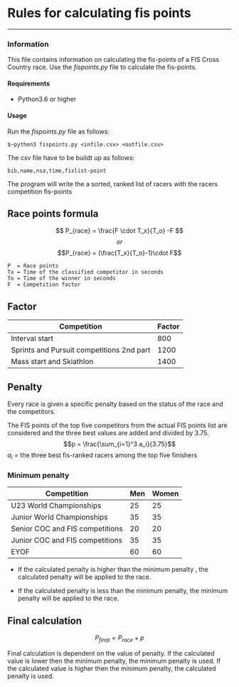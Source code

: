 # Rules for calculating fis points
___
### Information
This file contains information on calculating the fis-points of a FIS Cross Country race. Use the *fispoints.py* file to calculate the fis-points.

#### Requirements
 - Python3.6 or higher

#### Usage
Run the *fispoints.py* file as follows:

    $~python3 fispoints.py <infile.csv> <outfile.csv>
The csv file have to be buildt up as follows:

    bib,name,nsa,time,fislist-point

The program will write the a sorted, ranked list of racers with the racers competition fis-points


## Race points formula
$$ P_{race} = \frac{F \cdot T_x}{T_o} -F $$
$$or$$
$$P_{race} = (\frac{T_x}{T_o}-1)\cdot F$$


    P  = Race points 
    Tx = Time of the classified competitor in seconds
    To = Time of the winner in seconds
    F  = Competition factor

## Factor
| Competition                               | Factor |
|-------------------------------------------|--------|
| Interval start                            | 800    |
| Sprints and Pursuit competitions 2nd part | 1200   |
| Mass start and Skiathlon                  | 1400   |

## Penalty
Every race is given a specific penalty based on the status of the race and the competitors.

The FIS points of the top five competitors from the actual
FIS points list are considered and the three best values are added
and divided by 3.75.
$$p = \frac{\sum_{i=1}^3 a_i}{3.75}$$
$a_i$ = the three best fis-ranked racers among the top five finishers


### Minimum penalty
|     Competition                 | Men | Women |
|---------------------------------|-----|-------|
| U23 World Championships         | 25  | 25    |
| Junior World Championships      | 35  | 35    |
| Senior COC and FIS competitions | 20  | 20    |
| Junior COC and FIS competitions | 35  | 35    |
| EYOF                            | 60  | 60    |

 - If the calculated penalty is higher than the
minimum penalty , the calculated penalty will be
applied to the race.<br/>

 - If the calculated penalty is less than the minimum penalty, the
minimum penalty will be applied to the race.<br/>


## Final calculation

$$P_{final} = P_{race} + p$$

Final calculation is dependent on the value of penalty. If the calculated value is lower then the minimum penalty, the minimum penalty is used. If the calculated value is higher then the minimum penalty, the calculated penalty is used.